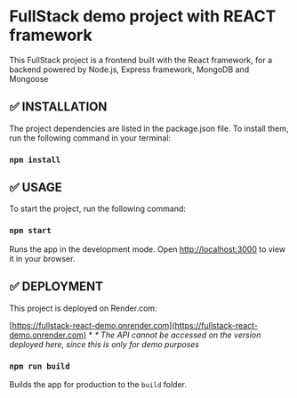  
<h1> FullStack demo project with REACT framework </h1>
This FullStack project is a frontend built with the React framework, for a backend powered by Node.js, Express framework, MongoDB and  Mongoose

## ✅ INSTALLATION

The project dependencies are listed in the package.json file. To install them, run the following command in your terminal:
### `npm install`


## ✅ USAGE

To start the project, run the following command:
### `npm start`

Runs the app in the development mode. Open [http://localhost:3000](http://localhost:3000) to view it in your browser.


## ✅ DEPLOYMENT</h3>

This project is deployed on Render.com:<p>
[https://fullstack-react-demo.onrender.com](https://fullstack-react-demo.onrender.com) *
<i>* The API cannot be accessed on the version deployed here, since this is only for demo purposes</i>

### `npm run build`

Builds the app for production to the `build` folder.

